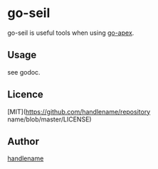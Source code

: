 # go-seil

go-seil is useful tools when using [go-apex](https://github.com/apex/go-apex).

## Usage

see godoc.

## Licence

[MIT](https://github.com/handlename/repository name/blob/master/LICENSE)

## Author

[handlename](https://github.com/handlename)
